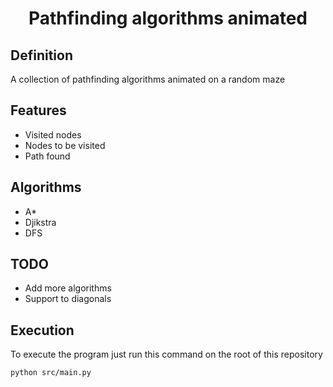 <h1 align="center">Pathfinding algorithms animated</h1>

## Definition
A collection of pathfinding algorithms animated on a random maze

## Features
- Visited nodes
- Nodes to be visited
- Path found

## Algorithms
- A*
- Djikstra
- DFS

## TODO
- Add more algorithms
- Support to diagonals

## Execution
To execute the program just run this command on the root of this repository
```console
python src/main.py
```
